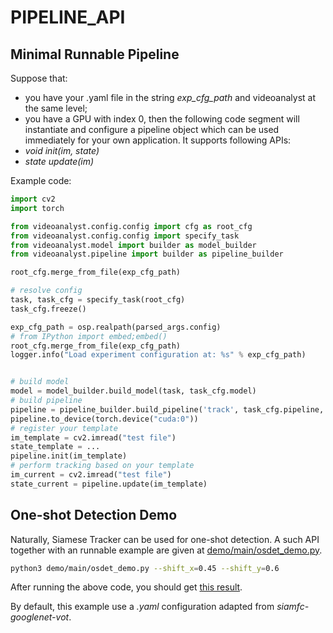 # PIPELINE_API

## Minimal Runnable Pipeline

Suppose that:

* you have your .yaml file in the string _exp_cfg_path_ and videoanalyst at the same level;
* you have a GPU with index 0,
then the following code segment will instantiate and configure a pipeline object which can be used immediately for your own application. It supports following APIs:
* _void init(im, state)_
* _state update(im)_

Example code:

```Python
import cv2
import torch

from videoanalyst.config.config import cfg as root_cfg
from videoanalyst.config.config import specify_task
from videoanalyst.model import builder as model_builder
from videoanalyst.pipeline import builder as pipeline_builder

root_cfg.merge_from_file(exp_cfg_path)

# resolve config
task, task_cfg = specify_task(root_cfg)
task_cfg.freeze()

exp_cfg_path = osp.realpath(parsed_args.config)
# from IPython import embed;embed()
root_cfg.merge_from_file(exp_cfg_path)
logger.info("Load experiment configuration at: %s" % exp_cfg_path)


# build model
model = model_builder.build_model(task, task_cfg.model)
# build pipeline
pipeline = pipeline_builder.build_pipeline('track', task_cfg.pipeline, model)
pipeline.to_device(torch.device("cuda:0"))
# register your template
im_template = cv2.imread("test file")
state_template = ...
pipeline.init(im_template)
# perform tracking based on your template
im_current = cv2.imread("test file")
state_current = pipeline.update(im_template)
```

## One-shot Detection Demo

Naturally, Siamese Tracker can be used for one-shot detection. A such API together with an runnable example are given at [demo/main/osdet_demo.py](../demo/main/osdet_demo.py).

```Bash
python3 demo/main/osdet_demo.py --shift_x=0.45 --shift_y=0.6
```

After running the above code, you should get [this result](../demo/resources/osdet_demo/osdet_demo.png).

By default, this example use a _.yaml_ configuration adapted from _siamfc-googlenet-vot_.
